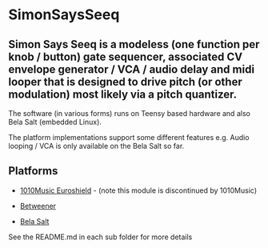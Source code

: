 # SimonSaysSeeq

## Simon Says Seeq is a modeless (one function per knob / button) gate sequencer, associated CV envelope generator / VCA / audio delay and midi looper that is designed to drive pitch (or other modulation) most likely via a pitch quantizer.

The software (in various forms) runs on Teensy based hardware and also Bela Salt (embedded Linux).

The platform implementations support some different features e.g. Audio looping / VCA is only available on the Bela Salt so far.
 
## Platforms                  


* [1010Music Euroshield](https://github.com/simonredfern/SimonSaysSeeq/tree/master/SimonSaysSeeqTeensyEuroshieldV0.1) - (note this module is discontinued by 1010Music)

* [Betweener](https://github.com/simonredfern/SimonSaysSeeq/tree/master/SimonSaysSeeqTeensyBetweener)

* [Bela Salt](https://github.com/simonredfern/SimonSaysSeeq/tree/master/SimonSaysSeeqBelaSalt)

See the README.md in each sub folder for more details





